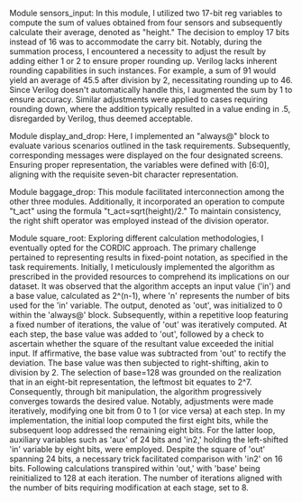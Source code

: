 Module sensors_input:
In this module, I utilized two 17-bit reg variables to compute the sum of values obtained from four sensors and subsequently calculate their average, denoted as "height." 
The decision to employ 17 bits instead of 16 was to accommodate the carry bit. Notably, during the summation process, I encountered a necessity to adjust the result by adding 
either 1 or 2 to ensure proper rounding up. Verilog lacks inherent rounding capabilities in such instances. For example, a sum of 91 would yield an average of 45.5 after division by 2, 
necessitating rounding up to 46. Since Verilog doesn't automatically handle this, I augmented the sum by 1 to ensure accuracy. Similar adjustments were applied to cases requiring rounding down, 
where the addition typically resulted in a value ending in .5, disregarded by Verilog, thus deemed acceptable.

Module display_and_drop:
Here, I implemented an "always@" block to evaluate various scenarios outlined in the task requirements. Subsequently, corresponding messages were displayed on the four designated screens. 
Ensuring proper representation, the variables were defined with [6:0], aligning with the requisite seven-bit character representation.

Module baggage_drop:
This module facilitated interconnection among the other three modules. Additionally, it incorporated an operation to compute "t_act" using the formula "t_act=sqrt(height)/2." 
To maintain consistency, the right shift operator was employed instead of the division operator.

Module square_root:
Exploring different calculation methodologies, I eventually opted for the CORDIC approach. The primary challenge pertained to representing results in fixed-point notation, as specified in the task requirements.
Initially, I meticulously implemented the algorithm as prescribed in the provided resources to comprehend its implications on our dataset. It was observed that the algorithm accepts an input value ('in') 
and a base value, calculated as 2^(n-1), where 'n' represents the number of bits used for the 'in' variable. The output, denoted as 'out', was initialized to 0 within the 'always@' block.
Subsequently, within a repetitive loop featuring a fixed number of iterations, the value of 'out' was iteratively computed. At each step, the base value was added to 'out', followed by a check to 
ascertain whether the square of the resultant value exceeded the initial input. If affirmative, the base value was subtracted from 'out' to rectify the deviation. The base value was then subjected 
to right-shifting, akin to division by 2.
The selection of base=128 was grounded on the realization that in an eight-bit representation, the leftmost bit equates to 2^7. Consequently, through bit manipulation, the algorithm progressively 
converges towards the desired value. Notably, adjustments were made iteratively, modifying one bit from 0 to 1 (or vice versa) at each step.
In my implementation, the initial loop computed the first eight bits, while the subsequent loop addressed the remaining eight bits. For the latter loop, auxiliary variables such as 'aux' of
24 bits and 'in2,' holding the left-shifted 'in' variable by eight bits, were employed. Despite the square of 'out' spanning 24 bits, a necessary trick facilitated comparison with 'in2' on 16 bits. 
Following calculations transpired within 'out,' with 'base' being reinitialized to 128 at each iteration. The number of iterations aligned with the number of bits requiring modification at each stage, set to 8.
